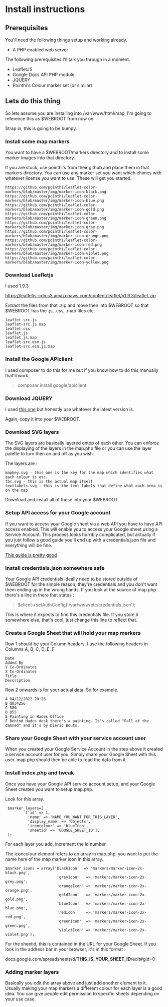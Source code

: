 # **Install instructions**


## **Prerequisites**

You'll need the following things setup and working already.

- A PHP enabled web server

The following prerequisites I'll talk you through in a moment.

- LeafletJS
- Google Docs API PHP module
- JQUERY
- Pointhi's Colour marker set (or similar)

## **Lets do this thing**

So lets assume you are installing into /var/www/html/map, I'm going to reference this as $WEBROOT from now on.

Strap in, this is going to be bumpy.

### Install some map markers

You want to have a $WEBROOT/markers directory and to install some marker images into that directory.

If you are stuck, use pointhi's from their github and place them in that markers directory. You can use any marker set you want which chimes with whatever license you want to use. These will get you started.

```
https://github.com/pointhi/leaflet-color-markers/blob/master/img/marker-icon-black.png
https://github.com/pointhi/leaflet-color-markers/blob/master/img/marker-icon-blue.png
https://github.com/pointhi/leaflet-color-markers/blob/master/img/marker-icon-gold.png
https://github.com/pointhi/leaflet-color-markers/blob/master/img/marker-icon-green.png
https://github.com/pointhi/leaflet-color-markers/blob/master/img/marker-icon-grey.png
https://github.com/pointhi/leaflet-color-markers/blob/master/img/marker-icon-orange.png
https://github.com/pointhi/leaflet-color-markers/blob/master/img/marker-icon-red.png
https://github.com/pointhi/leaflet-color-markers/blob/master/img/marker-icon-violet.png
https://github.com/pointhi/leaflet-color-markers/blob/master/img/marker-icon-yellow.png
```

### Download Leafletjs

I used 1.9.3

https://leafletjs-cdn.s3.amazonaws.com/content/leaflet/v1.9.3/leaflet.zip

Extract the files from that .zip and move then into $WEBROOT so that $WEBROOT has the .js, .css, .map files etc.

```
leaflet-src.js
leaflet-src.js.map
leaflet.css
leaflet.js
leaflet.js.map
leaflet-src.esm.js
leaflet-src.esm.js.map
```

### Install the Google APIclient

I used composer to do this for me but if you know how to do this manually that'll work.

> composer install google/apiclient

### Download JQUERY

I used [this one](https://code.jquery.com/jquery-3.6.3.min.js) but honestly use whatever the latest version is.

Again, copy it into your $WEBROOT.

### Download SVG layers

The SVG layers are basically layered ontop of each other. You can enforce the displaying of the layers in the map.php file or you can use the layer palette to turn then on and off as you wish.

The layers are :

```
mapkey.svg - this one is the key for the map which identifies what each colour is etc.
tbc.svg - this is the actual map itself
textlabels.svg - this is the text labels that define what each area is on the map
```

Download and install all of these into your $WEBROOT

### Setup API access for your Google account

If you want to access your Google sheet via a web API you have to have API access enabled. This will enable you to access your Google sheet using a Service Account. This process looks horribly complicated, but actually if you just follow a good guide you'll end up with a credentials.json file and everything will be fine.

[This guide is pretty good](https://blog.golayer.io/google-sheets/google-sheets-api)

### Install credentials.json somewhere safe

Your Google API credentials ideally need to be stored outside of $WEBROOT for the simple reason, they're credentials and you don't want them ending up in the wrong hands. If you look at the source of map.php there's a line in there that states :

> $client->setAuthConfig('/var/www/etc/credentials.json');

This is where it expects to find this credentials file. If you store it somewhere else, that's cool, just change this line to reflect that.

### Create a Google Sheet that will hold your map markers

Row 1 should be your Column headers. I use the following headers in Columns A, B, C, D, E, F

```
Date 
Added By
Y Co-Ordinates
X Co-Ordinates
Title
Description
```

Row 2 onwards is for your actual data. So for example.

```
A 04/12/2022 20:26
B d834256
C 580
D 855
E Painting in Hades Office
F Behind Hades desk there's a painting. It's called "Fall of the damned" and it's by Dieric Bouts.
```

### Share your Google Sheet with your service account user

When you created your Google Service Account in the step above it created a service account user for you. Simply share your Google Sheet with this user. map.php should then be able to read the data from it.

### Install index.php and tweak

Once you have your Google API service account setup, and your Google Sheet created you want to setup map.php.

Look for this array.

```
 $marker_layers=[
         ['id' => 1,
          'name' => 'NAME_YOU_WANT_FOR_THIS_LAYER',
          'display_name' => 'Objects',
          'iconcolour' => 'blueIcon',
          'sheetid' => 'GOOGLE_SHEET_ID'],
 ];
 ```

For each layer you add, increment the id number.

The iconcolour element refers to an array in map.php, you want to put the name here of the map marker icon in this array.

``` 
$marker_icons = array('blackIcon'  => 'markers/marker-icon-2x-black.png',
                       'greyIcon'   => 'markers/marker-icon-2x-grey.png',
                       'orangeIcon' => 'markers/marker-icon-2x-orange.png',
                       'goldIcon'   => 'markers/marker-icon-2x-gold.png',
                       'blueIcon'   => 'markers/marker-icon-2x-blue.png',
                       'redIcon'    => 'markers/marker-icon-2x-red.png',
                       'greenIcon'  => 'markers/marker-icon-2x-green.png',
                       'violetIcon' => 'markers/marker-icon-2x-violet.png');
```


For the sheetid, this is contained in the URL for your Google Sheet. If you look in the address bar in your browser, it's in this format :

docs.google.com/spreadsheets/d/**__THIS_IS_YOUR_SHEET_ID__**/edit#gid=0

### Adding marker layers

Basically you edit the array above and just add another element to it. Usually making your map markers a different colour for each layer is a good idea. You can give people edit permission to specific sheets depending on your use case.
